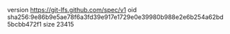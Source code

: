 version https://git-lfs.github.com/spec/v1
oid sha256:9e86b9e5ae78f6a3fd39e917e1729e0e39980b988e2e6b254a62bd5bcbb472f1
size 23415
